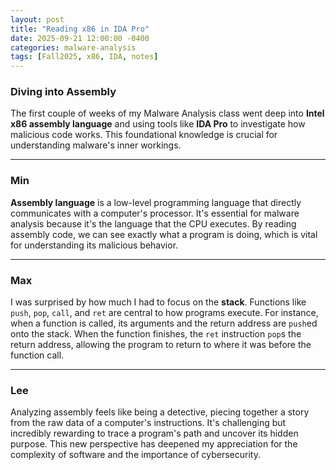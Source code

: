 ```yaml
---
layout: post
title: "Reading x86 in IDA Pro"
date: 2025-09-21 12:00:00 -0400
categories: malware-analysis
tags: [Fall2025, x86, IDA, notes]
---
```


### Diving into Assembly 

The first couple of weeks of my Malware Analysis class went deep into **Intel x86 assembly language** and using tools like **IDA Pro** to investigate how malicious code works. This foundational knowledge is crucial for understanding malware's inner workings.

***

### Min
**Assembly language** is a low-level programming language that directly communicates with a computer's processor. It's essential for malware analysis because it's the language that the CPU executes. By reading assembly code, we can see exactly what a program is doing, which is vital for understanding its malicious behavior.

***

### Max
I was surprised by how much I had to focus on the **stack**. Functions like `push`, `pop`, `call`, and `ret` are central to how programs execute. For instance, when a function is called, its arguments and the return address are `push`ed onto the stack. When the function finishes, the `ret` instruction `pop`s the return address, allowing the program to return to where it was before the function call.

***

### Lee
Analyzing assembly feels like being a detective, piecing together a story from the raw data of a computer's instructions. It's challenging but incredibly rewarding to trace a program's path and uncover its hidden purpose. This new perspective has deepened my appreciation for the complexity of software and the importance of cybersecurity.
